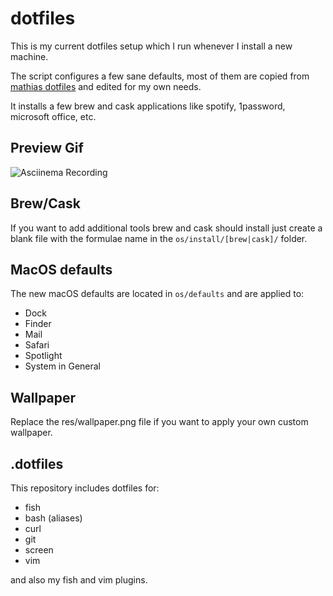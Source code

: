 # dotfiles

This is my current dotfiles setup which I run whenever I install a new machine.

The script configures a few sane defaults, most of them are copied from [mathias dotfiles](https://github.com/mathiasbynens/dotfiles) and edited for my own needs.

It installs a few brew and cask applications like spotify, 1password, microsoft office, etc.

## Preview Gif

![Asciinema Recording](https://github.com/posixpascal/dotfiles/raw/master/recording.gif)

## Brew/Cask

If you want to add additional tools brew and cask should install just create a blank file with the formulae name in the `os/install/[brew|cask]/` folder.

## MacOS defaults
The new macOS defaults are located in `os/defaults` and are applied to:
- Dock
- Finder
- Mail
- Safari
- Spotlight
- System in General

## Wallpaper
Replace the res/wallpaper.png file if you want to apply your own custom wallpaper.

## .dotfiles

This repository includes dotfiles for:

- fish
- bash (aliases)
- curl
- git
- screen
- vim

and also my fish and vim plugins.